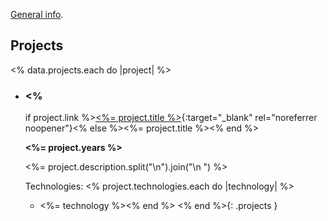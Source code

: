 [General info](index.html).

## Projects

<% data.projects.each do |project| %>
*   ### <%
      if project.link
    %>[<%= project.title %>](<%= project.link %>){:target="_blank" rel="noreferrer noopener"}<%
      else
    %><%= project.title %><%
      end
    %>

    **<%= project.years %>**

    <%= project.description.split("\n").join("\n    ") %>

    Technologies:
    <% project.technologies.each do |technology| %>
    *   <%= technology %><% end %>
<% end %>{: .projects }

